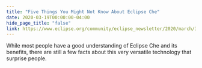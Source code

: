 ```yaml
---
title: "Five Things You Might Not Know About Eclipse Che"
date: 2020-03-19T00:00:00-04:00
hide_page_title: "false"
link: https://www.eclipse.org/community/eclipse_newsletter/2020/march/3.php
---
```

While most people have a good understanding of Eclipse Che and its benefits, there are still a few facts about this very versatile technology that surprise people.
